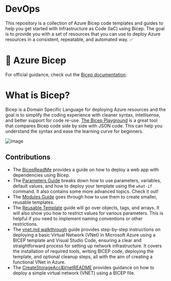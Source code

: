 # DevOps
This repository is a collection of Azure Bicep code templates and guides to help you get started with Infrastructure as Code (IaC) using Bicep. The goal is to provide you with a set of resources that you can use to deploy Azure resources in a consistent, repeatable, and automated way. ✅

# 🦾 Azure Bicep 

For official guidance, check out the [Bicep documentation](https://docs.microsoft.com/azure/azure-resource-manager/bicep/).

# What is Bicep?
Bicep is a Domain Specific Language for deploying Azure resources and the goal is to simplify the coding experience with cleaner syntax, intellisense, and better support for code re-use. [The Bicep Playground](https://azure.github.io/bicep/) is a great tool that compares Bicep code side by side with JSON code. This can help you understand the syntax and ease the learning curve for beginners.  

![image](https://github.com/apsessoms/DevOps/assets/99392512/720d2a1e-4fa1-4b49-bfc9-ea0db26f4f5d)

## Contributions 
- The [BicepReadMe](./bicepreadme.md) provides a guide on how to deploy a web app with dependencies using Bicep.
- The [Parameters Guide](./ParametersGuide.md) breaks down how to use parameters, variables, default values, and how to deploy your template using the ```what-if``` command. It also contains some more advanced topics. Check it out!
- The [Modules Guide](./Modulesreadme.md) goes through how to use them to create smaller, reusable templates.
- The [Reusable Template](./ReusableTemplate.md) guide will go over objects, tags, and arrays. It will also show you how to restrict values for various parameters. This is helpful if you need to implement naming conventions or other restrictions.
- The [vnet.md walkthrough](./vnet.md) guide provides step-by-step instructions on deploying a basic Virtual Network (VNet) in Microsoft Azure using a BICEP template and Visual Studio Code, ensuring a clear and straightforward process for setting up network infrastructure. It covers the installation of required tools, writing BICEP code, deploying the template, and optional cleanup steps, all with the aim of creating a functional VNet in Azure.
- The [CreateStorageAcc&VnetREADME](./CreateStorageAcct&VnetREADME.md) provides guidance on how to deploy a simple virtual network (VNET) using a BICEP file. 

